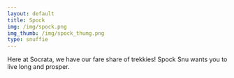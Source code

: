 ```yaml
---
layout: default
title: Spock
img: /img/spock.png
img_thumb: /img/spock_thumg.png
type: snuffie
---
```


Here at Socrata, we have our fare share of trekkies! Spock Snu wants you to live long and prosper. 